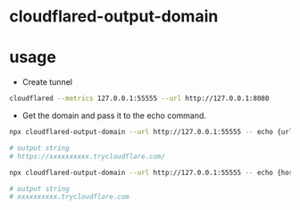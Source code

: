 # cloudflared-output-domain

# usage

- Create tunnel

```bash
cloudflared --metrics 127.0.0.1:55555 --url http://127.0.0.1:8080
```

- Get the domain and pass it to the echo command.

```bash
npx cloudflared-output-domain --url http://127.0.0.1:55555 -- echo {url}

# output string
# https://xxxxxxxxxx.trycloudflare.com/
```

```bash
npx cloudflared-output-domain --url http://127.0.0.1:55555 -- echo {host}

# output string
# xxxxxxxxxx.trycloudflare.com
```
